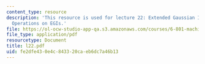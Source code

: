 ```yaml
---
content_type: resource
description: 'This resource is used for lecture 22: Extended Gaussian Images, Quaternions,
  Operations on EGIs.'
file: https://ol-ocw-studio-app-qa.s3.amazonaws.com/courses/6-801-machine-vision-fall-2004/fe2dfe430e4c843320caeb6dc7a46b13_l22.pdf
file_type: application/pdf
resourcetype: Document
title: l22.pdf
uid: fe2dfe43-0e4c-8433-20ca-eb6dc7a46b13
---
```


